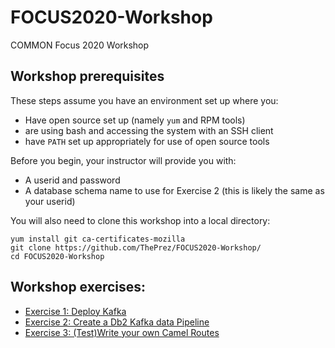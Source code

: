 # FOCUS2020-Workshop
COMMON Focus 2020 Workshop



## Workshop prerequisites
These steps assume you have an environment set up where you:
- Have open source set up (namely `yum` and RPM tools)
- are using bash and accessing the system with an SSH client
- have `PATH` set up appropriately for use of open source tools

Before you begin, your instructor will provide you with:
- A userid and password
- A database schema name to use for Exercise 2 (this is likely the same as your userid)

You will also need to clone this workshop into a local directory:
```
yum install git ca-certificates-mozilla
git clone https://github.com/ThePrez/FOCUS2020-Workshop/
cd FOCUS2020-Workshop
```

## Workshop exercises:
- [Exercise 1: Deploy Kafka](EXERCISE_1.md)
- [Exercise 2: Create a Db2 Kafka data Pipeline](EXERCISE_2.md)
- [Exercise 3: (Test)Write your own Camel Routes](camel_quiz/README.md)
